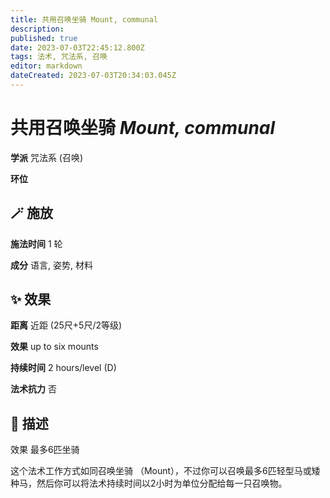 ```yaml
---
title: 共用召唤坐骑 Mount, communal
description: 
published: true
date: 2023-07-03T22:45:12.800Z
tags: 法术, 咒法系, 召唤
editor: markdown
dateCreated: 2023-07-03T20:34:03.045Z
---
```


# **共用召唤坐骑** *Mount, communal*

**学派** 咒法系 (召唤) 

**环位** 

## 🪄 施放

**施法时间** 1 轮

**成分** 语言, 姿势, 材料

## ✨ 效果  

**距离** 近距 (25尺+5尺/2等级) 

**效果** up to six mounts 

**持续时间** 2 hours/level (D) 

**法术抗力** 否

## 📖 描述

效果          最多6匹坐骑

这个法术工作方式如同召唤坐骑 （Mount），不过你可以召唤最多6匹轻型马或矮种马，然后你可以将法术持续时间以2小时为单位分配给每一只召唤物。
    